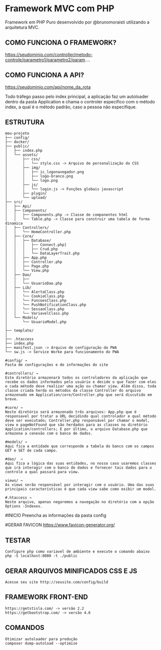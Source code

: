 # Framework MVC com PHP
Framework em PHP Puro desenvolvido por @brunomoraisti utilizando a arquitetura MVC.

## COMO FUNCIONA O FRAMEWORK?
https://seudominio.com/controller/metodo-controle/parametro1/parametro2/param....

## COMO FUNCIONA A API?
https://seudominio.com/api/nome_da_rota

Todo tráfego passo pelo index principal, a aplicação faz um autoloader dentro da pasta Application e chama o controler específico com o método index, a qual é o método padrão, caso a pessoa não especifique.

## ESTRUTURA

    meu-projeto
    ├── config/
    ├── docker/
    ├── public/
    │   ├── index.php
    │   └── assets/
    │       ├── css/
    │       │   └── style.css -> Arquivo de personalização do CSS
    │       ├── img/
    │       │   ├── ic_logonavegador.png
    │       │   ├── logo-branco.png
    │       │   └── logo.png
    │       ├── js/
    │       │   └── login.js -> Funções globais javascript
    │       ├── plugin/
    │       └── upload/   
    ├── src/
    │   ├── Api/
    │   ├── Components/
    │   │   ├── Components.php -> Classe de componentes html
    │   │   └── Table.php -> Classe para construir uma tabela de forma dinamica
    │   ├── Controllers/
    │   │   └── HomeController.php
    │   ├── Core/
    │   │   ├── Database/
    │   │   │   ├── Connect.php]
    │   │   │   ├── Crud.php
    │   │   │   └── DataLayerTrait.php
    │   │   ├── App.php
    │   │   ├── Controller.php
    │   │   ├── Page.php
    │   │   └── View.php
    │   ├── Dao/
    │   │   ├──
    │   │   └── UsuarioDao.php
    │   ├── Lib/
    │   │   └── AlertaClass.php
    │   │   └── CookieClass.php
    │   │   └── FuncoesClass.php
    │   │   └── PushNotificationClass.php
    │   │   └── SessaoClass.php
    │   │   └── VariavelClass.php
    │   └── Models/
    │       └── UsuarioModel.php
    │
    ├── template/
    │
    ├── .htaccess
    ├── index.php
    ├── manifest.json -> Arquivo de configuração do PWA
    └── sw.js -> Service Worke para funcionamento do PWA
    
    #config/ → 
    Pasta de configurações e de informações do site

    #controllers/ → 
    Este diretório armazenará todos os controladores da aplicação que recebe os dados informados pelo usuário e decide o que fazer com eles e cada método deve realizar uma ação ou chamar view. Além disso, toda classe criada herda os métodos da classe Controller do arquivo armazenado em Application/core/Controller.php que será discutido em breve.
    
    #core/ → 
    Neste diretório será armazenado três arquivos: App.php que é responsavel por tratar a URL decidindo qual controlador e qual método deve ser executado; Controller.php responsável por chamar o model, view e pageNotFound que são herdados para as classes no diretório Application/controllers; E por último, o arquivo Database.php que armazena a conexão com o banco de dados.
    
    #models/ → 
    Aqui fica a entidade que corresponde a tabela do banco com os campos GET e SET de cada campo.
    
    #dao/  →  
    Aqui fica a lógica das suas entidades, no nosso caso usaremos classes que irá interagir com o banco de dados e fornecer tais dados para o controle a qual passará para view.

    views/ → 
    As views serão responsável por interagir com o usuário. Uma das suas principais características é que cada view sabe como exibir um model.
    
    #.htaccess → 
    Neste arquivo, apenas negaremos a navegação no diretório com a opção Options -Indexes.
    
#INICIO
    Preencha as informações da pasta config 

#GERAR FAVICON
https://www.favicon-generator.org/

## TESTAR
    Configure php como variavel de ambiente e execute o comando abaixo
    php -S localhost:8080 -t ./public

## GERAR ARQUIVOS MINIFICADOS CSS E JS
    Acesse seu site http://seusite.com/config/build

## FRAMEWORK FRONT-END
    https://getstisla.com/ -> versão 2.2
    https://getbootstrap.com/ -> versão 4.6

## COMANDOS
    Otimizar autoloader para produção
    composer dump-autoload --optimize